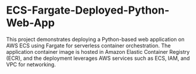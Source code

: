 # ECS-Fargate-Deployed-Python-Web-App
This project demonstrates deploying a Python-based web application on AWS ECS using Fargate for serverless container orchestration. The application container image is hosted in Amazon Elastic Container Registry (ECR), and the deployment leverages AWS services such as ECS, IAM, and VPC for networking.  
